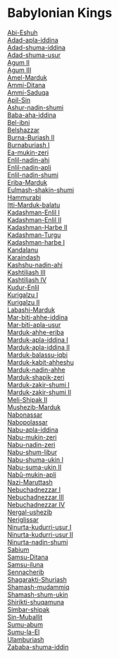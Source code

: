 # Babylonian Kings
[Abi-Eshuh](https://en.wikipedia.org/wiki/Abi-Eshuh)<br>
[Adad-apla-iddina](https://en.wikipedia.org/wiki/Adad-apla-iddina)<br>
[Adad-shuma-iddina](https://en.wikipedia.org/wiki/Adad-shuma-iddina)<br>
[Adad-shuma-usur](https://en.wikipedia.org/wiki/Adad-shuma-usur)<br>
[Agum II](https://en.wikipedia.org/wiki/Agum_II)<br>
[Agum III](https://en.wikipedia.org/wiki/Agum_III)<br>
[Amel-Marduk](https://en.wikipedia.org/wiki/Amel-Marduk)<br>
[Ammi-Ditana](https://en.wikipedia.org/wiki/Ammi-Ditana)<br>
[Ammi-Saduqa](https://en.wikipedia.org/wiki/Ammi-Saduqa)<br>
[Apil-Sin](https://en.wikipedia.org/wiki/Apil-Sin)<br>
[Ashur-nadin-shumi](https://en.wikipedia.org/wiki/Ashur-nadin-shumi)<br>
[Baba-aha-iddina](https://en.wikipedia.org/wiki/Baba-aha-iddina)<br>
[Bel-ibni](https://en.wikipedia.org/wiki/Bel-ibni)<br>
[Belshazzar](https://en.wikipedia.org/wiki/Belshazzar)<br>
[Burna-Buriash II](https://en.wikipedia.org/wiki/Burna-Buriash_II)<br>
[Burnaburiash I](https://en.wikipedia.org/wiki/Burnaburiash_I)<br>
[Ea-mukin-zeri](https://en.wikipedia.org/wiki/Ea-mukin-zeri)<br>
[Enlil-nadin-ahi](https://en.wikipedia.org/wiki/Enlil-nadin-ahi)<br>
[Enlil-nadin-apli](https://en.wikipedia.org/wiki/Enlil-nadin-apli)<br>
[Enlil-nadin-shumi](https://en.wikipedia.org/wiki/Enlil-nadin-shumi)<br>
[Eriba-Marduk](https://en.wikipedia.org/wiki/Eriba-Marduk)<br>
[Eulmash-shakin-shumi](https://en.wikipedia.org/wiki/Eulmash-shakin-shumi)<br>
[Hammurabi](https://en.wikipedia.org/wiki/Hammurabi)<br>
[Itti-Marduk-balatu](https://en.wikipedia.org/wiki/Itti-Marduk-balatu_(king))<br>
[Kadashman-Enlil I](https://en.wikipedia.org/wiki/Kadashman-Enlil_I)<br>
[Kadashman-Enlil II](https://en.wikipedia.org/wiki/Kadashman-Enlil_II)<br>
[Kadashman-Harbe II](https://en.wikipedia.org/wiki/Kadashman-Harbe_II)<br>
[Kadashman-Turgu](https://en.wikipedia.org/wiki/Kadashman-Turgu)<br>
[Kadashman-harbe I](https://en.wikipedia.org/wiki/Kadashman-harbe_I)<br>
[Kandalanu](https://en.wikipedia.org/wiki/Kandalanu)<br>
[Karaindash](https://en.wikipedia.org/wiki/Karaindash)<br>
[Kashshu-nadin-ahi](https://en.wikipedia.org/wiki/Kashshu-nadin-ahi)<br>
[Kashtiliash III](https://en.wikipedia.org/wiki/Kashtiliash_III)<br>
[Kashtiliash IV](https://en.wikipedia.org/wiki/Kashtiliash_IV)<br>
[Kudur-Enlil](https://en.wikipedia.org/wiki/Kudur-Enlil)<br>
[Kurigalzu I](https://en.wikipedia.org/wiki/Kurigalzu_I)<br>
[Kurigalzu II](https://en.wikipedia.org/wiki/Kurigalzu_II)<br>
[Labashi-Marduk](https://en.wikipedia.org/wiki/Labashi-Marduk)<br>
[Mar-biti-ahhe-iddina](https://en.wikipedia.org/wiki/Mar-biti-ahhe-iddina)<br>
[Mar-biti-apla-usur](https://en.wikipedia.org/wiki/Mar-biti-apla-usur)<br>
[Marduk-ahhe-eriba](https://en.wikipedia.org/wiki/Marduk-ahhe-eriba)<br>
[Marduk-apla-iddina I](https://en.wikipedia.org/wiki/Marduk-apla-iddina_I)<br>
[Marduk-apla-iddina II](https://en.wikipedia.org/wiki/Marduk-apla-iddina_II)<br>
[Marduk-balassu-iqbi](https://en.wikipedia.org/wiki/Marduk-balassu-iqbi)<br>
[Marduk-kabit-ahheshu](https://en.wikipedia.org/wiki/Marduk-kabit-ahheshu)<br>
[Marduk-nadin-ahhe](https://en.wikipedia.org/wiki/Marduk-nadin-ahhe)<br>
[Marduk-shapik-zeri](https://en.wikipedia.org/wiki/Marduk-shapik-zeri)<br>
[Marduk-zakir-shumi I](https://en.wikipedia.org/wiki/Marduk-zakir-shumi_I)<br>
[Marduk-zakir-shumi II](https://en.wikipedia.org/wiki/Marduk-zakir-shumi_II)<br>
[Meli-Shipak II](https://en.wikipedia.org/wiki/Meli-Shipak_II)<br>
[Mushezib-Marduk](https://en.wikipedia.org/wiki/Mushezib-Marduk)<br>
[Nabonassar](https://en.wikipedia.org/wiki/Nabonassar)<br>
[Nabopolassar](https://en.wikipedia.org/wiki/Nabopolassar)<br>
[Nabu-apla-iddina](https://en.wikipedia.org/wiki/Nabu-apla-iddina)<br>
[Nabu-mukin-zeri](https://en.wikipedia.org/wiki/Nabu-mukin-zeri)<br>
[Nabu-nadin-zeri](https://en.wikipedia.org/wiki/Nabu-nadin-zeri)<br>
[Nabu-shum-libur](https://en.wikipedia.org/wiki/Nabu-shum-libur)<br>
[Nabu-shuma-ukin I](https://en.wikipedia.org/wiki/Nabu-shuma-ukin_I)<br>
[Nabu-suma-ukin II](https://en.wikipedia.org/wiki/Nabu-suma-ukin_II)<br>
[Nabû-mukin-apli](https://en.wikipedia.org/wiki/Nab%C3%BB-mukin-apli)<br>
[Nazi-Maruttash](https://en.wikipedia.org/wiki/Nazi-Maruttash)<br>
[Nebuchadnezzar I](https://en.wikipedia.org/wiki/Nebuchadnezzar_I)<br>
[Nebuchadnezzar III](https://en.wikipedia.org/wiki/Nebuchadnezzar_III)<br>
[Nebuchadnezzar IV](https://en.wikipedia.org/wiki/Nebuchadnezzar_IV)<br>
[Nergal-ushezib](https://en.wikipedia.org/wiki/Nergal-ushezib)<br>
[Neriglissar](https://en.wikipedia.org/wiki/Neriglissar)<br>
[Ninurta-kudurri-usur I](https://en.wikipedia.org/wiki/Ninurta-kudurri-usur_I)<br>
[Ninurta-kudurri-usur II](https://en.wikipedia.org/wiki/Ninurta-kudurri-usur_II)<br>
[Ninurta-nadin-shumi](https://en.wikipedia.org/wiki/Ninurta-nadin-shumi)<br>
[Sabium](https://en.wikipedia.org/wiki/Sabium)<br>
[Samsu-Ditana](https://en.wikipedia.org/wiki/Samsu-Ditana)<br>
[Samsu-iluna](https://en.wikipedia.org/wiki/Samsu-iluna)<br>
[Sennacherib](https://en.wikipedia.org/wiki/Sennacherib)<br>
[Shagarakti-Shuriash](https://en.wikipedia.org/wiki/Shagarakti-Shuriash)<br>
[Shamash-mudammiq](https://en.wikipedia.org/wiki/Shamash-mudammiq)<br>
[Shamash-shum-ukin](https://en.wikipedia.org/wiki/Shamash-shum-ukin)<br>
[Shirikti-shuqamuna](https://en.wikipedia.org/wiki/Shirikti-shuqamuna)<br>
[Simbar-shipak](https://en.wikipedia.org/wiki/Simbar-shipak)<br>
[Sin-Muballit](https://en.wikipedia.org/wiki/Sin-Muballit)<br>
[Sumu-abum](https://en.wikipedia.org/wiki/Sumu-abum)<br>
[Sumu-la-El](https://en.wikipedia.org/wiki/Sumu-la-El)<br>
[Ulamburiash](https://en.wikipedia.org/wiki/Ulamburiash)<br>
[Zababa-shuma-iddin](https://en.wikipedia.org/wiki/Zababa-shuma-iddin)<br>
